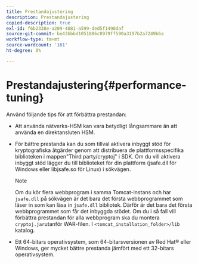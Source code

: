 ```yaml
---
title: Prestandajustering
description: Prestandajustering
copied-description: true
exl-id: f6b2338e-a209-4881-a599-ded5f1498daf
source-git-commit: be43bbbd1051886c8979ff590a3197b2a7249b6a
workflow-type: tm+mt
source-wordcount: '161'
ht-degree: 0%

---
```


# Prestandajustering{#performance-tuning}

Använd följande tips för att förbättra prestandan:

* Att använda nätverks-HSM kan vara betydligt långsammare än att använda en direktansluten HSM.
* För bättre prestanda kan du som tillval aktivera inbyggt stöd för kryptografiska åtgärder genom att distribuera de plattformsspecifika biblioteken i mappen&quot;Third party/cryptoj&quot; i SDK. Om du vill aktivera inbyggt stöd lägger du till biblioteket för din plattform (jsafe.dll för Windows eller libjsafe.so för Linux) i sökvägen.

   >[!NOTE]
   >
   >Om du kör flera webbprogram i samma Tomcat-instans och har `jsafe.dll` på sökvägen är det bara det första webbprogrammet som läser in som kan läsa in `jsafe.dll` bibliotek. Därför är det bara det första webbprogrammet som får det inbyggda stödet. Om du i så fall vill förbättra prestandan för alla webbprogram ska du montera `cryptoj.jar`utanför WAR-filen. I `<tomcat_installation_folder>/lib` katalog.

* Ett 64-bitars operativsystem, som 64-bitarsversionen av Red Hat® eller Windows, ger mycket bättre prestanda jämfört med ett 32-bitars operativsystem.
